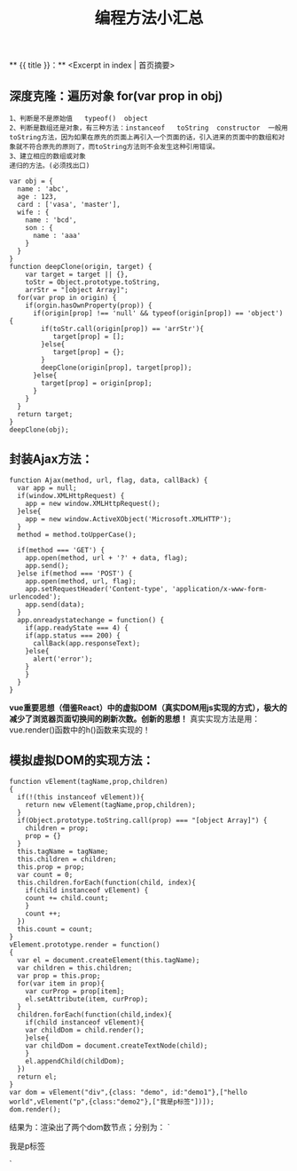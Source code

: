 ﻿---
title: 编程方法小汇总
tags: JavaScript
categories: 学习笔记
---
** {{ title }}：** <Excerpt in index | 首页摘要>

## 深度克隆：遍历对象  for(var prop in obj)
	1、判断是不是原始值   typeof()  object
	2、判断是数组还是对象，有三种方法：instanceof   toString  constructor  一般用toString方法，因为如果在原先的页面上再引入一个页面的话，引入进来的页面中的数组和对象就不符合原先的原则了，而toString方法则不会发生这种引用错误。
	3、建立相应的数组或对象
	递归的方法。(必须找出口)
```
var obj = {
  name : 'abc',
  age : 123,
  card : ['vasa', 'master'],
  wife : {
	name : 'bcd',
	son : {
	  name : 'aaa'
	}
  }
}
function deepClone(origin, target) {
    var target = target || {},
	toStr = Object.prototype.toString,
	arrStr = "[object Array]";
  for(var prop in origin) {
	if(orgin.hasOwnProperty(prop)) {
	  if(origin[prop] !== 'null' && typeof(origin[prop]) == 'object') {
		if(toStr.call(origin[prop]) == 'arrStr'){
		   target[prop] = [];
		}else{
		   target[prop] = {};
		}
		deepClone(origin[prop], target[prop]);
	  }else{
		target[prop] = origin[prop];
	  }
	}
  }
  return target;
}
deepClone(obj);

```
## 封装Ajax方法：
```
function Ajax(method, url, flag, data, callBack) {
  var app = null;
  if(window.XMLHttpRequest) {
    app = new window.XMLHttpRequest();
  }else{
    app = new window.ActiveXObject('Microsoft.XMLHTTP');
  }
  method = method.toUpperCase();

  if(method === 'GET') {
    app.open(method, url + '?' + data, flag);
    app.send();
  }else if(method === 'POST') {
    app.open(method, url, flag);
    app.setRequestHeader('Content-type', 'application/x-www-form-urlencoded');
    app.send(data);
  }
  app.onreadystatechange = function() {
    if(app.readyState === 4) {
	if(app.status === 200) {
	  callBack(app.responseText);
	}else{
	  alert('error');
	}
    }
  }
}
```
__vue重要思想（借鉴React）中的虚拟DOM（真实DOM用js实现的方式），极大的减少了浏览器页面切换间的刷新次数。创新的思想！__
真实实现方法是用：vue.render()函数中的h()函数来实现的！
## 模拟虚拟DOM的实现方法：
```
function vElement(tagName,prop,children)
{
  if(!(this instanceof vElement)){
    return new vElement(tagName,prop,children);
  }
  if(Object.prototype.toString.call(prop) === "[object Array]") {
    children = prop;
    prop = {}
  }
  this.tagName = tagName;
  this.children = children;
  this.prop = prop;
  var count = 0;
  this.children.forEach(function(child, index){
    if(child instanceof vElement) {
	count += child.count;
    }
    count ++;
  })
  this.count = count;
}
vElement.prototype.render = function()
{
  var el = document.createElement(this.tagName);
  var children = this.children;
  var prop = this.prop;
  for(var item in prop){
    var curProp = prop[item];
    el.setAttribute(item, curProp);
  }
  children.forEach(function(child,index){
    if(child instanceof vElement){
	var childDom = child.render();
    }else{
	var childDom = document.createTextNode(child);
    }
    el.appendChild(childDom);
  })
  return el;
}
var dom = vElement("div",{class: "demo", id:"demo1"},["hello world",vElement("p",{class:"demo2"},["我是p标签"])]);
dom.render();
```
结果为：渲染出了两个dom数节点；分别为：
`<div class="demo" id="demo1">
  <p class="demo2">我是p标签</p>
</div>`
